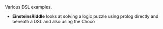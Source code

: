 Various DSL examples.

* __EinsteinsRiddle__ looks at solving a logic puzzle using prolog directly and beneath a DSL and also using the Choco